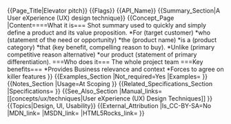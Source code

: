 {{Page_Title|Elevator pitch}}
{{Flags}}
{{API_Name}}
{{Summary_Section|A User eXperience (UX) design technique}}
{{Concept_Page
|Content====What it is===
Shot summary used to quickly and simply define a product and its value proposition.
*For (target customer)
*who (statement of the need or opportunity)
*the (product name)
*is a (product category)
*that (key benefit, compelling reason to buy).
*Unlike (primary competitive reason alternative)
*our product (statement of primary differentiation).
===Who does it===
The whole project team
===Key benefits===
*Provides Business relevance and context
*Forces to agree on killer features
}}
{{Examples_Section
|Not_required=Yes
|Examples=
}}
{{Notes_Section
|Usage=At Scoping
}}
{{Related_Specifications_Section
|Specifications=
}}
{{See_Also_Section
|Manual_links=[[concepts/ux/techniques|User eXperience (UX) Design Techniques]]
}}
{{Topics|Design, UI, Usability}}
{{External_Attribution
|Is_CC-BY-SA=No
|MDN_link=
|MSDN_link=
|HTML5Rocks_link=
}}